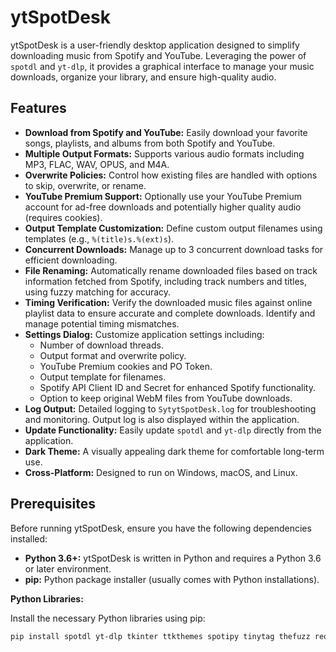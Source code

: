 # ytSpotDesk

ytSpotDesk is a user-friendly desktop application designed to simplify downloading music from Spotify and YouTube. Leveraging the power of `spotdl` and `yt-dlp`, it provides a graphical interface to manage your music downloads, organize your library, and ensure high-quality audio.

## Features

*   **Download from Spotify and YouTube:** Easily download your favorite songs, playlists, and albums from both Spotify and YouTube.
*   **Multiple Output Formats:** Supports various audio formats including MP3, FLAC, WAV, OPUS, and M4A.
*   **Overwrite Policies:** Control how existing files are handled with options to skip, overwrite, or rename.
*   **YouTube Premium Support:**  Optionally use your YouTube Premium account for ad-free downloads and potentially higher quality audio (requires cookies).
*   **Output Template Customization:** Define custom output filenames using templates (e.g., `%(title)s.%(ext)s`).
*   **Concurrent Downloads:** Manage up to 3 concurrent download tasks for efficient downloading.
*   **File Renaming:** Automatically rename downloaded files based on track information fetched from Spotify, including track numbers and titles, using fuzzy matching for accuracy.
*   **Timing Verification:** Verify the downloaded music files against online playlist data to ensure accurate and complete downloads. Identify and manage potential timing mismatches.
*   **Settings Dialog:** Customize application settings including:
    *   Number of download threads.
    *   Output format and overwrite policy.
    *   YouTube Premium cookies and PO Token.
    *   Output template for filenames.
    *   Spotify API Client ID and Secret for enhanced Spotify functionality.
    *   Option to keep original WebM files from YouTube downloads.
*   **Log Output:**  Detailed logging to `SytytSpotDesk.log` for troubleshooting and monitoring. Output log is also displayed within the application.
*   **Update Functionality:**  Easily update `spotdl` and `yt-dlp` directly from the application.
*   **Dark Theme:**  A visually appealing dark theme for comfortable long-term use.
*   **Cross-Platform:** Designed to run on Windows, macOS, and Linux.

## Prerequisites

Before running ytSpotDesk, ensure you have the following dependencies installed:

*   **Python 3.6+:**  ytSpotDesk is written in Python and requires a Python 3.6 or later environment.
*   **pip:** Python package installer (usually comes with Python installations).

**Python Libraries:**

Install the necessary Python libraries using pip:

```bash
pip install spotdl yt-dlp tkinter ttkthemes spotipy tinytag thefuzz requests
